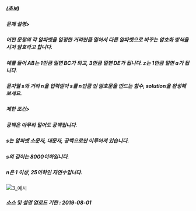 
##### (초보)

##### 문제 설명>
##### 어떤 문장의 각 알파벳을 일정한 거리만큼 밀어서 다른 알파벳으로 바꾸는 암호화 방식을 시저 암호라고 합니다. 
##### 예를 들어 AB는 1만큼 밀면 BC가 되고, 3만큼 밀면 DE가 됩니다. z는 1만큼 밀면 a가 됩니다. 
##### 문자열 s와 거리 n을 입력받아 s를 n만큼 민 암호문을 만드는 함수, solution을 완성해 보세요.

##### 제한 조건>
##### 공백은 아무리 밀어도 공백입니다.
##### s는 알파벳 소문자, 대문자, 공백으로만 이루어져 있습니다.
##### s의 길이는 8000이하입니다.
##### n은 1 이상, 25이하인 자연수입니다.

![3_예시](https://user-images.githubusercontent.com/9017894/62136162-81d32500-b31e-11e9-90b9-b05405c3752c.jpg)

##### 소스 및 설명 업로드 기한 : 2019-08-01

